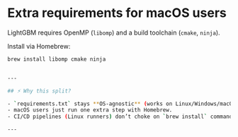 # Extra requirements for macOS users

LightGBM requires OpenMP (`libomp`) and a build toolchain (`cmake`, `ninja`).

Install via Homebrew:

```bash
brew install libomp cmake ninja


---

## ⚡ Why this split?

- `requirements.txt` stays **OS-agnostic** (works on Linux/Windows/macOS).  
- macOS users just run one extra step with Homebrew.  
- CI/CD pipelines (Linux runners) don’t choke on `brew install` commands.  

---
